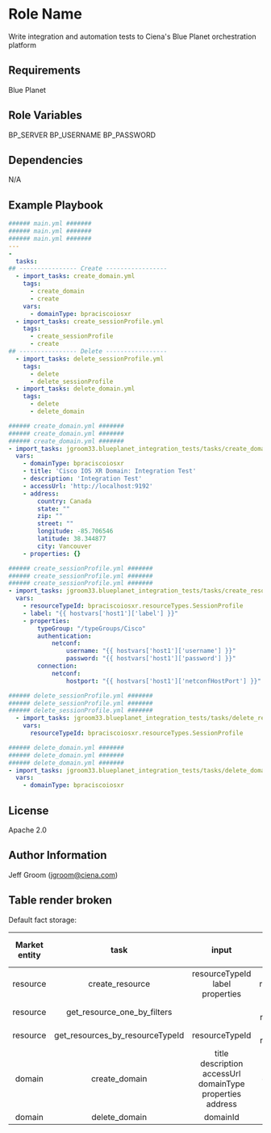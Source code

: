 Role Name
=========

Write integration and automation tests to Ciena's Blue Planet orchestration platform

Requirements
------------

Blue Planet

Role Variables
--------------

BP_SERVER
BP_USERNAME
BP_PASSWORD

Dependencies
------------

N/A

Example Playbook
----------------

```yaml
###### main.yml #######
###### main.yml #######
###### main.yml #######
---
- 
  tasks:
## ---------------- Create -----------------
  - import_tasks: create_domain.yml
    tags:
      - create_domain
      - create
    vars:
      - domainType: bpraciscoiosxr
  - import_tasks: create_sessionProfile.yml
    tags:
      - create_sessionProfile
      - create
## ---------------- Delete -----------------
  - import_tasks: delete_sessionProfile.yml
    tags:
      - delete
      - delete_sessionProfile
  - import_tasks: delete_domain.yml
    tags:
      - delete
      - delete_domain
```

```yaml
###### create_domain.yml #######
###### create_domain.yml #######
###### create_domain.yml #######
- import_tasks: jgroom33.blueplanet_integration_tests/tasks/create_domain.yml
  vars:
    - domainType: bpraciscoiosxr
    - title: 'Cisco IOS XR Domain: Integration Test'
    - description: 'Integration Test'
    - accessUrl: 'http://localhost:9192'
    - address:
        country: Canada
        state: ""
        zip: ""
        street: ""
        longitude: -85.706546
        latitude: 38.344877
        city: Vancouver
    - properties: {}

```

```yaml
###### create_sessionProfile.yml #######
###### create_sessionProfile.yml #######
###### create_sessionProfile.yml #######
- import_tasks: jgroom33.blueplanet_integration_tests/tasks/create_resource.yml
  vars:
    - resourceTypeId: bpraciscoiosxr.resourceTypes.SessionProfile
    - label: "{{ hostvars['host1']['label'] }}"
    - properties:
        typeGroup: "/typeGroups/Cisco"
        authentication:
            netconf:
                username: "{{ hostvars['host1']['username'] }}"
                password: "{{ hostvars['host1']['password'] }}"
        connection:
            netconf:
                hostport: "{{ hostvars['host1']['netconfHostPort'] }}" # Note: This requires https://stackoverflow.com/questions/52487396 in order to be an integer
```

```yaml
###### delete_sessionProfile.yml #######
###### delete_sessionProfile.yml #######
###### delete_sessionProfile.yml #######
  - import_tasks: jgroom33.blueplanet_integration_tests/tasks/delete_resources_by_resourceTypeId.yml
    vars:
      resourceTypeId: bpraciscoiosxr.resourceTypes.SessionProfile
```

```yaml
###### delete_domain.yml #######
###### delete_domain.yml #######
###### delete_domain.yml #######
- import_tasks: jgroom33.blueplanet_integration_tests/tasks/delete_domains_by_domainType.yml
  vars:
    - domainType: bpraciscoiosxr
```

License
-------

Apache 2.0

Author Information
------------------

Jeff Groom (jgroom@ciena.com)

Table render broken
-------------------

Default fact storage:

| Market entity |             task                |                                       input                                        |  output fact (returns this global var)   |
| :-----------: | :-----------------------------: | :--------------------------------------------------------------------------------: | :--------------------------------------: |
|   resource    |         create_resource         |                     resourceTypeId <br> label <br> properties                      |           resourceId_`<label>`           |
|   resource    |   get_resource_one_by_filters   |                                                                                    | resource (Dict) <br> resourceId (String) |
|   resource    | get_resources_by_resourceTypeId |                                   resourceTypeId                                   | resources (Dict) <br> resourceId (String) |
|    domain     |          create_domain          | title <br> description <br> accessUrl <br> domainType <br> properties <br> address |            domainId_`<title>`            |
|    domain     |          delete_domain          |                                      domainId                                      |                                          |
